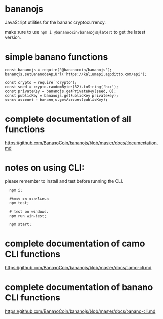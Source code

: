 # bananojs

JavaScript utilities for the banano cryptocurrency.

make sure to use `npm i @bananocoin/bananojs@latest` to get the latest version.

# simple banano functions

    const bananojs = require('@bananocoin/bananojs');
    bananojs.setBananodeApiUrl('https://kaliumapi.appditto.com/api');

    const crypto = require('crypto');
    const seed = crypto.randomBytes(32).toString('hex');
    const privateKey = bananojs.getPrivateKey(seed, 0);
    const publicKey = bananojs.getPublicKey(privateKey);
    const account = bananojs.getAccount(publicKey);

# complete documentation of all functions

  <https://github.com/BananoCoin/bananojs/blob/master/docs/documentation.md>

# notes on using CLI:
  please remember to install and test before running the CLI.
```
  npm i;

  #test on osx/linux
  npm test;

  # test on windows.
  npm run win-test;

  npm start;
```

# complete documentation of camo CLI functions

  <https://github.com/BananoCoin/bananojs/blob/master/docs/camo-cli.md>

# complete documentation of banano CLI functions

  <https://github.com/BananoCoin/bananojs/blob/master/docs/banano-cli.md>
